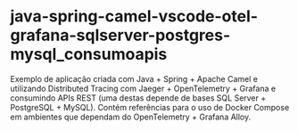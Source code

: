 # java-spring-camel-vscode-otel-grafana-sqlserver-postgres-mysql_consumoapis
Exemplo de aplicação criada com Java + Spring + Apache Camel e utilizando Distributed Tracing com Jaeger + OpenTelemetry + Grafana e consumindo APIs REST (uma destas depende de bases SQL Server + PostgreSQL + MySQL). Contém referências para o uso de Docker Compose em ambientes que dependam do OpenTelemetry + Grafana Alloy.

